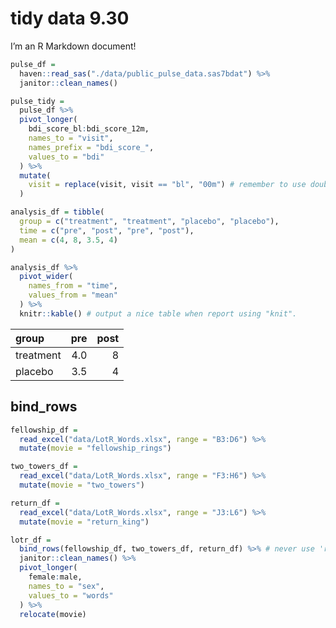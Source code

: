 tidy data 9.30
================

I’m an R Markdown document!

``` r
pulse_df = 
  haven::read_sas("./data/public_pulse_data.sas7bdat") %>%
  janitor::clean_names()
```

``` r
pulse_tidy = 
  pulse_df %>% 
  pivot_longer(
    bdi_score_bl:bdi_score_12m,
    names_to = "visit",
    names_prefix = "bdi_score_",
    values_to = "bdi"
  ) %>% 
  mutate(
    visit = replace(visit, visit == "bl", "00m") # remember to use double "=" when replace
  )
```

``` r
analysis_df = tibble(
  group = c("treatment", "treatment", "placebo", "placebo"),
  time = c("pre", "post", "pre", "post"),
  mean = c(4, 8, 3.5, 4)
)

analysis_df %>% 
  pivot_wider(
    names_from = "time",
    values_from = "mean"
  ) %>% 
  knitr::kable() # output a nice table when report using "knit".
```

| group     | pre | post |
|:----------|----:|-----:|
| treatment | 4.0 |    8 |
| placebo   | 3.5 |    4 |

## bind\_rows

``` r
fellowship_df =
  read_excel("data/LotR_Words.xlsx", range = "B3:D6") %>% 
  mutate(movie = "fellowship_rings")

two_towers_df =
  read_excel("data/LotR_Words.xlsx", range = "F3:H6") %>% 
  mutate(movie = "two_towers")

return_df =
  read_excel("data/LotR_Words.xlsx", range = "J3:L6") %>% 
  mutate(movie = "return_king")

lotr_df = 
  bind_rows(fellowship_df, two_towers_df, return_df) %>% # never use 'rbind()'
  janitor::clean_names() %>% 
  pivot_longer(
    female:male,
    names_to = "sex",
    values_to = "words"
  ) %>% 
  relocate(movie)
```

